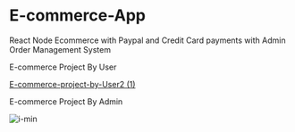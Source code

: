 # E-commerce-App
React Node Ecommerce with Paypal and Credit Card payments with Admin Order Management System

E-commerce Project By User

[E-commerce-project-by-User2 (1)](https://user-images.githubusercontent.com/59987319/83195547-6f4a9780-a14b-11ea-8ffb-f85e2131ed05.gif)

E-commerce Project By Admin

![i-min](https://user-images.githubusercontent.com/59987319/83185572-3fe05e80-a13c-11ea-9cac-3b10e4c6311f.gif)






